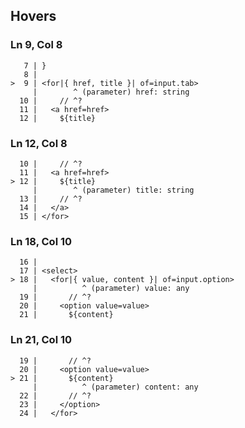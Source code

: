 ## Hovers
### Ln 9, Col 8
```marko
   7 | }
   8 |
>  9 | <for|{ href, title }| of=input.tab>
     |        ^ (parameter) href: string
  10 |     // ^?
  11 |   <a href=href>
  12 |     ${title}
```

### Ln 12, Col 8
```marko
  10 |     // ^?
  11 |   <a href=href>
> 12 |     ${title}
     |        ^ (parameter) title: string
  13 |     // ^?
  14 |   </a>
  15 | </for>
```

### Ln 18, Col 10
```marko
  16 |
  17 | <select>
> 18 |   <for|{ value, content }| of=input.option>
     |          ^ (parameter) value: any
  19 |       // ^?
  20 |     <option value=value>
  21 |       ${content}
```

### Ln 21, Col 10
```marko
  19 |       // ^?
  20 |     <option value=value>
> 21 |       ${content}
     |          ^ (parameter) content: any
  22 |       // ^?
  23 |     </option>
  24 |   </for>
```

